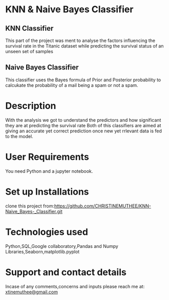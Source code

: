 # KNN & Naive Bayes Classifier
## KNN Classifier
This part of the project was ment to analyse the factors influencing the survival rate in the Titanic dataset while predicting the survival status of an unseen set of samples
## Naive Bayes Classifier
This classifier uses the Bayes formula of Prior and Posterior probability to calcukate the probability of a mail being a spam or not a spam.
# Description
With the analysis we got to understand the predictors and how significant they are at predicting the survival rate
Both of this classifiers are aimed at giving an accurate yet correct prediction once new yet rrlevant data is fed to the model.
# User Requirements
You need Python and a jupyter notebook.
# Set up Installations
clone this project from:https://github.com/CHRISTINEMUTHEE/KNN-Naive_Bayes-_Classifier.git
# Technologies used
Python,SQL,Google collaboratory,Pandas and Numpy Libraries,Seaborn,matplotlib.pyplot
# Support and contact details
Incase of any comments,concerns and inputs please reach me at:
xtinemuthee@gmail.com 
